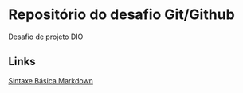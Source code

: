 # Repositório do desafio Git/Github
Desafio de projeto DIO

## Links
[Sintaxe Básica Markdown](https://www.markdownguide.org/basic-syntax)
